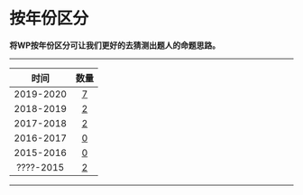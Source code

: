 # 按年份区分

**将WP按年份区分可让我们更好的去猜测出题人的命题思路。**  

---

| 时间 | 数量 |
| :---: | :---: |
| 2019-2020| [7](2020.html)|
| 2018-2019| [2](2019.html)|
| 2017-2018| [2](2018.html)|
| 2016-2017| [0](2017.html)|
| 2015-2016| [0](2016.html)|
| ????-2015| [2](2015.html)|

---

